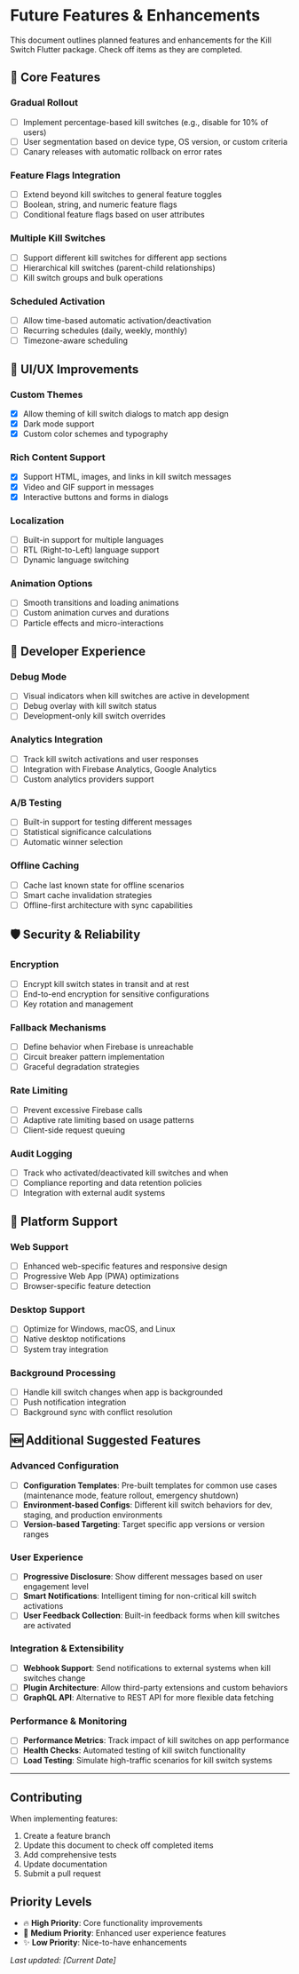 # Future Features & Enhancements

This document outlines planned features and enhancements for the Kill Switch Flutter package. Check off items as they are completed.

## 🚀 Core Features

### Gradual Rollout
- [ ] Implement percentage-based kill switches (e.g., disable for 10% of users)
- [ ] User segmentation based on device type, OS version, or custom criteria
- [ ] Canary releases with automatic rollback on error rates

### Feature Flags Integration
- [ ] Extend beyond kill switches to general feature toggles
- [ ] Boolean, string, and numeric feature flags
- [ ] Conditional feature flags based on user attributes

### Multiple Kill Switches
- [ ] Support different kill switches for different app sections
- [ ] Hierarchical kill switches (parent-child relationships)
- [ ] Kill switch groups and bulk operations

### Scheduled Activation
- [ ] Allow time-based automatic activation/deactivation
- [ ] Recurring schedules (daily, weekly, monthly)
- [ ] Timezone-aware scheduling

## 🎨 UI/UX Improvements

### Custom Themes
- [x] Allow theming of kill switch dialogs to match app design
- [x] Dark mode support
- [x] Custom color schemes and typography

### Rich Content Support
- [x] Support HTML, images, and links in kill switch messages
- [x] Video and GIF support in messages
- [x] Interactive buttons and forms in dialogs

### Localization
- [ ] Built-in support for multiple languages
- [ ] RTL (Right-to-Left) language support
- [ ] Dynamic language switching

### Animation Options
- [ ] Smooth transitions and loading animations
- [ ] Custom animation curves and durations
- [ ] Particle effects and micro-interactions

## 🔧 Developer Experience

### Debug Mode
- [ ] Visual indicators when kill switches are active in development
- [ ] Debug overlay with kill switch status
- [ ] Development-only kill switch overrides

### Analytics Integration
- [ ] Track kill switch activations and user responses
- [ ] Integration with Firebase Analytics, Google Analytics
- [ ] Custom analytics providers support

### A/B Testing
- [ ] Built-in support for testing different messages
- [ ] Statistical significance calculations
- [ ] Automatic winner selection

### Offline Caching
- [ ] Cache last known state for offline scenarios
- [ ] Smart cache invalidation strategies
- [ ] Offline-first architecture with sync capabilities

## 🛡️ Security & Reliability

### Encryption
- [ ] Encrypt kill switch states in transit and at rest
- [ ] End-to-end encryption for sensitive configurations
- [ ] Key rotation and management

### Fallback Mechanisms
- [ ] Define behavior when Firebase is unreachable
- [ ] Circuit breaker pattern implementation
- [ ] Graceful degradation strategies

### Rate Limiting
- [ ] Prevent excessive Firebase calls
- [ ] Adaptive rate limiting based on usage patterns
- [ ] Client-side request queuing

### Audit Logging
- [ ] Track who activated/deactivated kill switches and when
- [ ] Compliance reporting and data retention policies
- [ ] Integration with external audit systems

## 📱 Platform Support

### Web Support
- [ ] Enhanced web-specific features and responsive design
- [ ] Progressive Web App (PWA) optimizations
- [ ] Browser-specific feature detection

### Desktop Support
- [ ] Optimize for Windows, macOS, and Linux
- [ ] Native desktop notifications
- [ ] System tray integration

### Background Processing
- [ ] Handle kill switch changes when app is backgrounded
- [ ] Push notification integration
- [ ] Background sync with conflict resolution

## 🆕 Additional Suggested Features

### Advanced Configuration
- [ ] **Configuration Templates**: Pre-built templates for common use cases (maintenance mode, feature rollout, emergency shutdown)
- [ ] **Environment-based Configs**: Different kill switch behaviors for dev, staging, and production environments
- [ ] **Version-based Targeting**: Target specific app versions or version ranges

### User Experience
- [ ] **Progressive Disclosure**: Show different messages based on user engagement level
- [ ] **Smart Notifications**: Intelligent timing for non-critical kill switch activations
- [ ] **User Feedback Collection**: Built-in feedback forms when kill switches are activated

### Integration & Extensibility
- [ ] **Webhook Support**: Send notifications to external systems when kill switches change
- [ ] **Plugin Architecture**: Allow third-party extensions and custom behaviors
- [ ] **GraphQL API**: Alternative to REST API for more flexible data fetching

### Performance & Monitoring
- [ ] **Performance Metrics**: Track impact of kill switches on app performance
- [ ] **Health Checks**: Automated testing of kill switch functionality
- [ ] **Load Testing**: Simulate high-traffic scenarios for kill switch systems

---

## Contributing

When implementing features:
1. Create a feature branch
2. Update this document to check off completed items
3. Add comprehensive tests
4. Update documentation
5. Submit a pull request

## Priority Levels

- 🔥 **High Priority**: Core functionality improvements
- 🚀 **Medium Priority**: Enhanced user experience features
- ✨ **Low Priority**: Nice-to-have enhancements

*Last updated: [Current Date]*